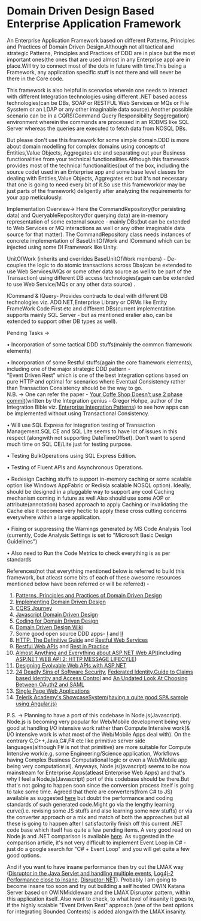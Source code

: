 # Domain Driven Design Based Enterprise Application Framework

An Enterprise Application Framework based on different Patterns, Principles and Practices of Domain Driven Design.Although not all tactical and strategic Patterns, Principles and Practices of DDD are in place but the most important ones(the ones that are used almost in any Enterprise app) are in place.Will try to connect most of the dots in future with time.This being a Framework, any application specific stuff is not there and will never be there in the Core code.

This framework is also helpful in scenarios wherein one needs to interact with different Integration technologies using different .NET based access technologies(can be DBs, SOAP or RESTFUL Web Services or MQs or File Sysstem or an LDAP or any other imaginable data source).Another possible scenario can be in a CQRS(Command Query Responsibility Seggregation) environment wherein the commands are processed in an RDBMS like SQL Server whereas the queries are executed to fetch data from NOSQL DBs.

But please don't use this framework for some simple domain.DDD is more about domain modelling for complex domains using concepts of Entities,Value Objects, Aggregates etc and separating out your Business functionalities from your technical functionalities.Although this framework provides most of the technical functionalities(out of the box, including the source code) used in an Enterprise app and some base level classes for dealing with Entities,Value Objects, Aggregates etc but it's not necessary that one is going to need every bit of it.So use this framework(or may be just parts of the framework) deligently after analyzing the requirements for your app meticulously.

Implementation Overview-> 
Here the CommandRepository(for persisting data) and QueryableRepository(for querying data) are in-memory representation of some external source - mainly DBs(but can be extended to Web Services or MQ interactions as well or any other imaginable data source for that matter).
The CommandRepository class needs instances of concrete implementation of BaseUnitOfWork and ICommand which can be injected using some DI Framework like Unity.

UnitOfWork (inherits and overrides BaseUnitOfWork members) - De-couples the logic to do atomic transactions across Dbs(can be extended to use Web Services/MQs or some other data source as well to be part of the Transaction) using different DB access technologies(again can be extended to use Web Service/MQs or any other data source) .

ICommand & IQuery- Provides contracts to deal with different DB technologies viz. ADO.NET,Enterprise Library or ORMs like Entity FrameWork Code First etc and different DBs(current implementation supports mainly SQL Server - but as mentioned eralier also, can be extended to support other DB types as well).

Pending Tasks ->

• Incorporation of some tactical DDD stuffs(mainly the common framework elements)

• Incorporation of some Restful stuffs(again the core framework elements), including one of the major strategic DDD pattern -   
  "Event Driven Rest" which is one of the best Integration options based on pure HTTP and optimal for scenarios where Eventual Consistency rather than Transaction Consistency should be the way to go.     
  N.B. -> One can refer the paper - [Your Coffe Shop Doesn't use 2 phase commit](http://www.enterpriseintegrationpatterns.com/docs/IEEE_Software_Design_2PC.pdf)(written by the Integration genius - Gregor Hohpe, author of the Integration Bible viz. [Enterprise Integration Patterns](http://www.enterpriseintegrationpatterns.com/)) to see how apps can be implemented without using Transactional Consistency.

• Will use SQL Express for integration testing of Transaction Management.SQL CE and SQL Lite seems to have lot of issues in this respect (alongwith not supporting DateTimeOffset). Don't want to spend much time on SQL CE/Lite just for testing purpose.

• Testing BulkOperations using SQL Express Edition.

• Testing of Fluent APIs and Asynchronous Operations.

• Redesign Caching stuffs to support in-memory caching or some scalable option like Windows AppFabric or Redis(a scalable NOSQL
  option). Ideally, should be designed in a pluggable way to support any cool Caching mechanism coming in future as well.Also should use some AOP or attribute(annotation) based approach to apply Caching or invalidating the Cache else it becomes very hectic to apply these cross cutting concerns everywhere within a large application.

• Fixing or suppressing the Warnings generated by MS Code Analysis Tool (currently, Code Analysis Settings is set to "Microsoft
  Basic Design Guidelines")

• Also need to Run the Code Metrics to check everything is as per standards

References(not that everything mentioned below is referred to build this framework, but atleast some bits of each of these awesome resources mentioned below have been referred or will be referred) -   
1) [Patterns, Principles and Practices of Domain Driven Design](http://www.wrox.com/WileyCDA/WroxTitle/Patterns-Principles-and-Practices-of-Domain-Driven-Design.productCd-1118714709.html)  
2) [Implementing Domain Driven Design](https://vaughnvernon.co/?page_id=168)  
3) [CQRS Journey](https://msdn.microsoft.com/en-us/library/jj554200.aspx)  
4) [Javascript Domain Driven Design](https://www.packtpub.com/web-development/javascript-domain-driven-design)  
5) [Coding for Domain Driven Design](https://msdn.microsoft.com/en-us/magazine/dn342868.aspx)  
6) [Domain Driven Design Wiki](https://en.wikipedia.org/wiki/Domain-driven_design)  
7) Some good open source DDD apps- [I](http://stackoverflow.com/questions/152120/are-there-any-open-source-projects-using-ddd-domain-driven-design) and [II](http://stackoverflow.com/questions/540130/good-domain-driven-design-samples)  
8) [HTTP: The Definitive Guide](shop.oreilly.com/product/9781565925090.do) and [Restful Web Services](https://www.crummy.com/writing/RESTful-Web-Services/html/)  
9) [Restful Web APIs](http://shop.oreilly.com/product/0636920028468.do) and [Rest in Practice](http://shop.oreilly.com/product/9780596805838.do)  
10) [Almost Anything and Everything about ASP.NET Web API](http://www.asp.net/web-api/overview/getting-started-with-aspnet-web-api)(including [ASP.NET WEB API 2: HTTP MESSAGE LIFECYLE](http://www.asp.net/media/4071077/aspnet-web-api-poster.pdf))    
11) [Designing Evolvable Web APIs with ASP.NET](http://chimera.labs.oreilly.com/books/1234000001708)  
12) [24 Deadly Sins of Software Security](http://www.amazon.in/Deadly-Sins-Software-Security-Programming/dp/0071626751), [Federated Identity](https://en.wikipedia.org/wiki/Federated_identity),[Guide to Claims based Identity and Access Control](https://msdn.microsoft.com/en-us/library/ff423674.aspx) and [An Updated Look At Choosing Between OAuth2 and SAML](https://www.mutuallyhuman.com/blog/2015/07/17/an-updated-look-at-choosing-between-oauth2-and-saml/)  
13) [Single Page Web Applications](https://www.manning.com/books/single-page-web-applications)  
14) [Telerik Academy's ShowcaseSystem(having a quite good SPA sample using Angular.js)](https://github.com/TelerikAcademy/ShowcaseSystem)  


P.S. -> Planning to have a port of this codebase in Node.js(Javascript). Node.js is becoming very popular for Web/Mobile development being very good at handling I/O intensive work rather than Compute Intensive work(& I/O intensive work is what most of the Web/Mobile Apps deal with). On the contrary C,C++,Java,C#,F# etc like primitive server side languages(although F# is not that primitive) are more suitable for Compute Intensive work(e.g. some Engineering/Science application, Workflows having Complex Business Computational logic or even a Web/Mobile app being very computational). Anyways, Node.js(javascript) seems to be now mainstream for Enterprise Apps(atleast Enterprise Web Apps) and that's why I feel a Node.js(Javascript) port of this codebase should be there.But that's not going to happen soon since the conversion process itself is going to take some time. Agreed that there are converters(from C# to JS) available as suggested [here](http://stackoverflow.com/questions/16434389/javascript-and-c-sharp-cross-compiling-and-conversion) but doubt the performance and coding standards of such generated code.Might go via the lengthy learning curve(i.e. revising some JS stuffs and also learning some new stuffs) or via the converter approach or a mix and match of both the approaches but all these is going to happen after I satisfactorily finish off this current .NET code base which itself has quite a few pending items. A very good read on Node.js and .NET comparison is available [here](http://www.haneycodes.net/to-node-js-or-not-to-node-js/). As suggested in the comparison article, it's not very difficult to implement Event Loop in C# - just do a google search for "C# + Event Loop" and you will get quite a few good options.

And if you want to have insane performance then try out the LMAX
way ([Disruptor in the Java Servlet and handling multiple events](http://stackoverflow.com/questions/18375147/using-disruptor-in-the-java-servlet-and-handling-multiple-events), [Log4j-2 Performance close to insane](https://www.grobmeier.de/log4j-2-performance-close-to-insane-20072013.html), [Disruptor-NET](http://elekslabs.com/2013/01/disruptor-net.html)). Probably I am going to become insane too soon and try out building a self hosted OWIN Katana Server based on OWINMiddleware and the LMAX Disruptor pattern, within this application itself. Also want to check, to what level of insanity it goes to, if the highly scalable "Event Driven Rest" approach (one of the best options for integrating Bounded Contexts) is added alongwith the LMAX insanity.
